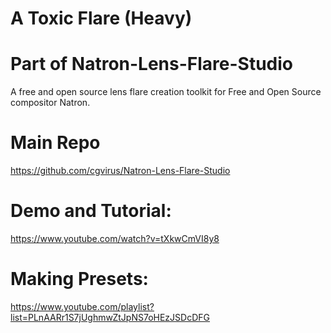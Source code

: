 # A Toxic Flare (Heavy)

# Part of Natron-Lens-Flare-Studio
A free and open source lens flare creation toolkit for Free and Open Source compositor Natron.
# Main Repo
https://github.com/cgvirus/Natron-Lens-Flare-Studio
# Demo and Tutorial:
https://www.youtube.com/watch?v=tXkwCmVI8y8
# Making Presets:
https://www.youtube.com/playlist?list=PLnAARr1S7jUghmwZtJpNS7oHEzJSDcDFG
